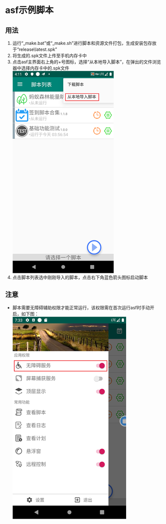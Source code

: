 # asf示例脚本

## 用法

1. 运行“_make.bat”或“_make.sh”进行脚本和资源文件打包，生成安装包存放于“release\latest.spk”
2. 将生成的.spk文件上传至手机内存卡中
3. 点击asf主界面右上角的+号图标，选择“从本地导入脚本”，在弹出的文件浏览器中选择内存卡中的.spk文件<br>
![image](https://github.com/yusjck/asf-script-example/blob/main/images/step2.png)
4. 点击脚本列表选中刚刚导入的脚本，点击右下角蓝色箭头图标启动脚本

## 注意

- 脚本需要无障碍辅助权限才能正常运行，该权限需在首次运行asf时手动开启，如下图：<br>
![image](https://github.com/yusjck/asf-script-example/blob/main/images/step1.png)
